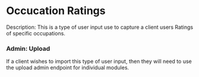 # Occucation Ratings

Description:
This is a type of user input use to capture a client users Ratings of specific occupations.

### Admin: Upload
If a client wishes to import this type of user input, then they will need to use the upload admin endpoint for individual modules.